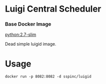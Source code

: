 Luigi Central Scheduler
=======================

### Base Docker Image

[python:2.7-slim](https://hub.docker.com/_/python/)

Dead simple luigid image.

Usage
=====

```
docker run -p 8082:8082 -d sspinc/luigid
```
